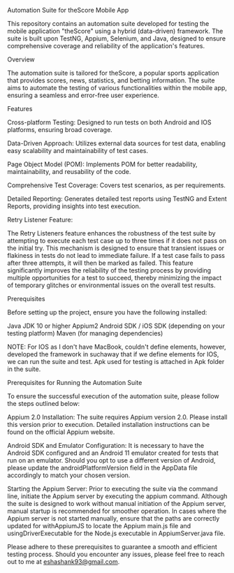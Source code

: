 Automation Suite for theScore Mobile App


This repository contains an automation suite developed for testing the mobile application "theScore" using a hybrid (data-driven) framework. The suite is built upon TestNG, Appium, Selenium, and Java, designed to ensure comprehensive coverage and reliability of the application's features.

Overview
 
The automation suite is tailored for theScore, a popular sports application that provides scores, news, statistics, and betting information. The suite aims to automate the testing of various functionalities within the mobile app, ensuring a seamless and error-free user experience.

Features

Cross-platform Testing: Designed to run tests on both Android and IOS platforms, ensuring broad coverage.

Data-Driven Approach: Utilizes external data sources for test data, enabling easy scalability and maintainability of test cases.

Page Object Model (POM): Implements POM for better readability, maintainability, and reusability of the code.

Comprehensive Test Coverage: Covers test scenarios, as per requirements.

Detailed Reporting: Generates detailed test reports using TestNG and Extent Reports, providing insights into test execution.

Retry Listener Feature:

The Retry Listeners feature enhances the robustness of the test suite by attempting to execute each test case up to three times if it does not pass on the initial try. This mechanism is designed to ensure that transient issues or flakiness in tests do not lead to immediate failure. If a test case fails to pass after three attempts, it will then be marked as failed. This feature significantly improves the reliability of the testing process by providing multiple opportunities for a test to succeed, thereby minimizing the impact of temporary glitches or environmental issues on the overall test results.




Prerequisites

Before setting up the project, ensure you have the following installed:

Java JDK 10 or higher
Appium2
Android SDK / iOS SDK (depending on your testing platform)
Maven (for managing dependencies)

NOTE:
For IOS as I don't have MacBook, couldn't define elements, however, developed the framework in suchaway that if we define elements for IOS, we can run the suite and test.
Apk used for testing is attached in Apk folder in the suite.


Prerequisites for Running the Automation Suite

To ensure the successful execution of the automation suite, please follow the steps outlined below:

Appium 2.0 Installation: The suite requires Appium version 2.0. Please install this version prior to execution. Detailed installation instructions can be found on the official Appium website.

Android SDK and Emulator Configuration: It is necessary to have the Android SDK configured and an Android 11 emulator created for tests that run on an emulator. Should you opt to use a different version of Android, please update the androidPlatformVersion field in the AppData file accordingly to match your chosen version.

Starting the Appium Server: Prior to executing the suite via the command line, initiate the Appium server by executing the appium command. Although the suite is designed to work without manual initiation of the Appium server, manual startup is recommended for smoother operation. In cases where the Appium server is not started manually, ensure that the paths are correctly updated for withAppiumJS to locate the Appium main.js file and usingDriverExecutable for the Node.js executable in AppiumServer.java file.

Please adhere to these prerequisites to guarantee a smooth and efficient testing process. Should you encounter any issues, please feel free to reach out to me at eshashank93@gmail.com.